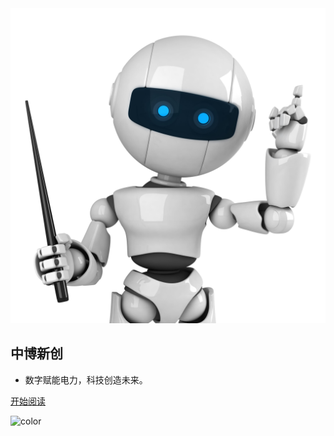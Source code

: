 <img src="./images/机器人思考.jpg" alt="icon" height="70%" />

## 中博新创

- 数字赋能电力，科技创造未来。



[开始阅读](README.md)



<!-- 背景色 -->
![color](#fff)



